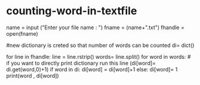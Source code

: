 # counting-word-in-textfile
name = input ("Enter your file name : ")
fname = (name+".txt")
fhandle = open(fname)

#new dictionary is creted so that number of words can be counted
di= dict()

for line in fhandle:
    line = line.rstrip()
    words= line.split()
    for word in words:
        # if you want to directly print dictionary run this line (di[word]= di.get(word,0)+1)
        if word in di:
            di[word] = di[word]+1
        else:
            di[word]= 1
        print(word , di[word])
        


